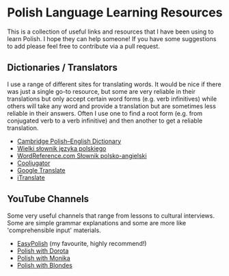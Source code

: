 # Polish Language Learning Resources

This is a collection of useful links and resources that I have been using to learn Polish. I hope they can help someone! If you have some suggestions to add please feel free to contribute via a pull request. 

## Dictionaries / Translators

I use a range of different sites for translating words. It would be nice if there was just a single go-to resource, but some are very reliable in their translations but only accept certain word forms (e.g. verb infinitives) while others will take any word and provide a translation but are sometimes less reliable in their answers. Often I use one to find a root form (e.g. from conjugated verb to a verb infinitive) and then another to get a reliable translation. 

* [Cambridge Polish–English Dictionary](https://dictionary.cambridge.org/dictionary/polish-english/) 
* [Wielki słownik języka polskiego](https://wsjp.pl/) 
* [WordReference.com Słownik polsko-angielski](https://www.wordreference.com/plen/)
* [Cooljugator](https://cooljugator.com/pl)
* [Google Translate](https://translate.google.co.uk/?sl=pl&tl=en&op=translate)
* [iTranslate](https://itranslate.com/)

## YouTube Channels

Some very useful channels that range from lessons to cultural interviews. Some are simple grammar explanations and some are more like 'comprehensible input' materials.

* [EasyPolish](https://www.youtube.com/@EasyPolish) (my favourite, highly recommend!)
* [Polish with Dorota](https://www.youtube.com/@PolishwithDorota)
* [Polish with Monika](https://www.youtube.com/@PolishwithMonika)
* [Polish with Blondes](https://www.youtube.com/@polishwithblondes)
